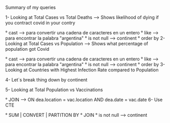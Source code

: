 Summary of my queries

1- Looking at Total Cases vs Total Deaths --> Shows likelihood of dying if you contract covid in your contry

° cast --> para convertir una cadena de caracteres en un entero
° like --> para encontrar la palabra "argentina"
° is not null --> continent
° order by
2- Looking at Total Cases vs Population --> Shows what percentage of population got Covid

° cast --> para convertir una cadena de caracteres en un entero
° like --> para encontrar la palabra "argentina"
° is not null --> continent
° order by
3- Looking at Countries with Highest Infection Rate compared to Population

4- Let´s break thing down by continent

5- Looking at Total Population vs Vaccinations

° JOIN --> ON dea.location = vac.location AND dea.date = vac.date
6- Use CTE

° SUM | CONVERT | PARTITION BY 
° JOIN 
° is not null --> continent

